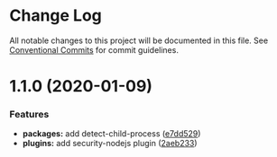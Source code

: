 # Change Log

All notable changes to this project will be documented in this file.
See [Conventional Commits](https://conventionalcommits.org) for commit guidelines.

# 1.1.0 (2020-01-09)


### Features

* **packages:** add detect-child-process ([e7dd529](https://github.com/lirantal/eslint-plugin-security/commit/e7dd52935ed19c8ba956fabbd03067f9160dafb7))
* **plugins:** add security-nodejs plugin ([2aeb233](https://github.com/lirantal/eslint-plugin-security/commit/2aeb233d19bd92fec9e4f3046088a8f00278c728))
